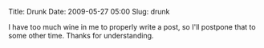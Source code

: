 Title: Drunk
Date: 2009-05-27 05:00
Slug: drunk

I have too much wine in me to properly write a post, so I'll postpone
that to some other time. Thanks for understanding.

